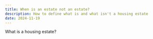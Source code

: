 ```yaml
---
title: When is an estate not an estate?
description: How to define what is and what isn't a housing estate
date: 2024-11-19
---
```

What is a housing estate?
